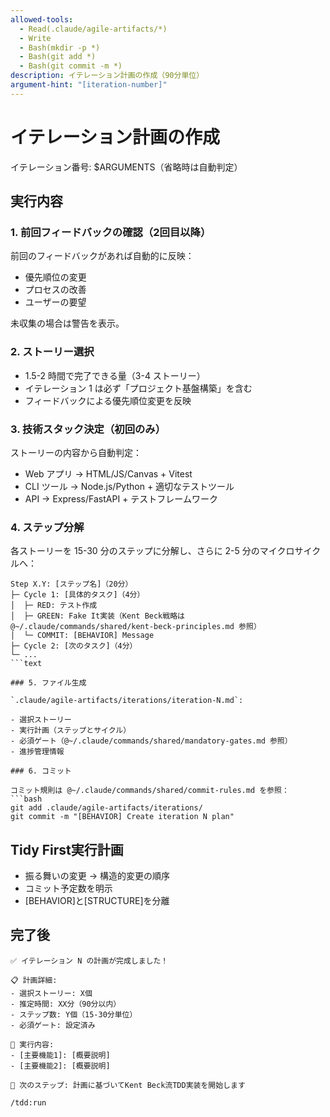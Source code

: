 ```yaml
---
allowed-tools:
  - Read(.claude/agile-artifacts/*)
  - Write
  - Bash(mkdir -p *)
  - Bash(git add *)
  - Bash(git commit -m *)
description: イテレーション計画の作成（90分単位）
argument-hint: "[iteration-number]"
---
```


# イテレーション計画の作成

イテレーション番号: $ARGUMENTS（省略時は自動判定）

## 実行内容

### 1. 前回フィードバックの確認（2回目以降）

前回のフィードバックがあれば自動的に反映：

- 優先順位の変更
- プロセスの改善
- ユーザーの要望

未収集の場合は警告を表示。

### 2. ストーリー選択

- 1.5-2 時間で完了できる量（3-4 ストーリー）
- イテレーション 1 は必ず「プロジェクト基盤構築」を含む
- フィードバックによる優先順位変更を反映

### 3. 技術スタック決定（初回のみ）

ストーリーの内容から自動判定：

- Web アプリ → HTML/JS/Canvas + Vitest
- CLI ツール → Node.js/Python + 適切なテストツール
- API → Express/FastAPI + テストフレームワーク

### 4. ステップ分解

各ストーリーを 15-30 分のステップに分解し、さらに 2-5 分のマイクロサイクルへ：

```text
Step X.Y: [ステップ名]（20分）
├─ Cycle 1: [具体的タスク]（4分）
│  ├─ RED: テスト作成
│  ├─ GREEN: Fake It実装（Kent Beck戦略は @~/.claude/commands/shared/kent-beck-principles.md 参照）
│  └─ COMMIT: [BEHAVIOR] Message
├─ Cycle 2: [次のタスク]（4分）
└─ ...
```text

### 5. ファイル生成

`.claude/agile-artifacts/iterations/iteration-N.md`:

- 選択ストーリー
- 実行計画（ステップとサイクル）
- 必須ゲート（@~/.claude/commands/shared/mandatory-gates.md 参照）
- 進捗管理情報

### 6. コミット

コミット規則は @~/.claude/commands/shared/commit-rules.md を参照：
```bash
git add .claude/agile-artifacts/iterations/
git commit -m "[BEHAVIOR] Create iteration N plan"
```

## Tidy First実行計画

- 振る舞いの変更 → 構造的変更の順序
- コミット予定数を明示
- [BEHAVIOR]と[STRUCTURE]を分離

## 完了後

```text
✅ イテレーション N の計画が完成しました！

📋 計画詳細:
- 選択ストーリー: X個
- 推定時間: XX分（90分以内）
- ステップ数: Y個（15-30分単位）
- 必須ゲート: 設定済み

🎯 実行内容:
- [主要機能1]: [概要説明]
- [主要機能2]: [概要説明]

🚀 次のステップ: 計画に基づいてKent Beck流TDD実装を開始します

/tdd:run
```
